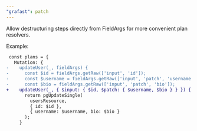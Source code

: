 ```yaml
---
"grafast": patch
---
```


Allow destructuring steps directly from FieldArgs for more convenient plan
resolvers.

Example:

```diff
 const plans = {
   Mutation: {
-    updateUser(_, fieldArgs) {
-      const $id = fieldArgs.getRaw(['input', 'id']);
-      const $username = fieldArgs.getRaw(['input', 'patch', 'username']);
-      const $bio = fieldArgs.getRaw(['input', 'patch', 'bio']);
+    updateUser(_, { $input: { $id, $patch: { $username, $bio } } }) {
       return pgUpdateSingle(
         usersResource,
         { id: $id },
         { username: $username, bio: $bio }
       );
     }
```
